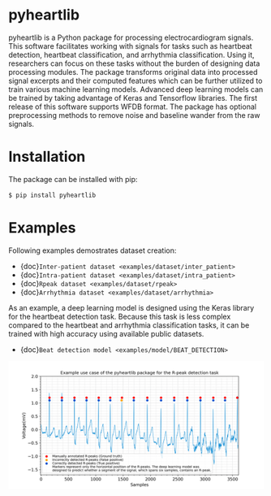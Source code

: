 # pyheartlib

pyheartlib is a Python package for processing electrocardiogram signals. This software facilitates working with signals for tasks such as heartbeat detection, heartbeat classification, and arrhythmia classification. Using it, researchers can focus on these tasks without the burden of designing data processing modules. The package transforms original data into processed signal excerpts and their computed features which can be further utilized to train various machine learning models. Advanced deep learning models can be trained by taking advantage of Keras and Tensorflow libraries. The first release of this software supports WFDB format. The package has optional preprocessing methods to remove noise and baseline wander from the raw signals.

# Installation

The package can be installed with pip:

```bash
$ pip install pyheartlib
```

# Examples

Following examples demostrates dataset creation:

* {doc}`Inter-patient dataset <examples/dataset/inter_patient>` <br>
* {doc}`Intra-patient dataset <examples/dataset/intra_patient>` <br>
* {doc}`Rpeak dataset <examples/dataset/rpeak>` <br>
* {doc}`Arrhythmia dataset <examples/dataset/arrhythmia>`

As an example, a deep learning model is designed using the Keras library for the heartbeat detection task. Because this task is less complex compared to the heartbeat and arrhythmia classification tasks, it can be trained with high accuracy using available public datasets.

* {doc}`Beat detection model <examples/model/BEAT_DETECTION>`

![Example: heartbeat detection using deep learning.](examples/model/plots/mis.png)
